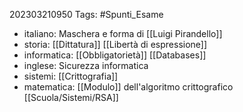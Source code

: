 202303210950
Tags: #Spunti_Esame 

* italiano: Maschera e forma di [[Luigi Pirandello]]
* storia:  [[Dittatura]] [[Libertà di espressione]]
* informatica: [[Obbligatorietà]] [[Databases]]
* inglese:  Sicurezza informatica
* sistemi:  [[Crittografia]]
* matematica: [[Modulo]] dell'algoritmo crittografico [[Scuola/Sistemi/RSA]]


